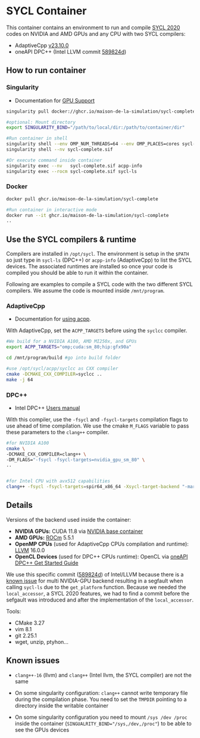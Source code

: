 # SYCL Container

This container contains an environment to run and compile [SYCL 2020](https://registry.khronos.org/SYCL/specs/sycl-2020/html/sycl-2020.html) codes on NVIDIA and AMD GPUs and any CPU with two SYCL compilers:
- AdaptiveCpp [v23.10.0](https://github.com/AdaptiveCpp/AdaptiveCpp/tree/v23.10.0)
- oneAPI DPC++ (Intel LLVM commit [589824d](https://github.com/intel/llvm/tree/589824d74532c85dee50e006cdc6685269eadfef))

## How to run container

### Singularity
- Documentation for [GPU Support](https://docs.sylabs.io/guides/3.5/user-guide/gpu.html)

```sh
singularity pull docker://ghcr.io/maison-de-la-simulation/sycl-complete

#optional: Mount directory
export SINGULARITY_BIND="/path/to/local/dir:/path/to/container/dir"

#Run container in shell
singularity shell --env OMP_NUM_THREADS=64 --env OMP_PLACES=cores sycl-complete.sif
singularity shell --nv sycl-complete.sif

#Or execute command inside container
singularity exec --nv   sycl-complete.sif acpp-info
singularity exec --rocm sycl-complete.sif sycl-ls
```

### Docker
```sh
docker pull ghcr.io/maison-de-la-simulation/sycl-complete

#Run container in interactive mode
docker run --it ghcr.io/maison-de-la-simulation/sycl-complete
..
```
## Use the SYCL compilers & runtime
Compilers are installed in `/opt/sycl`. The environment is setup in the `$PATH` so just type in `sycl-ls` (DPC++) or `acpp-info` (AdaptiveCpp) to list the SYCL devices. The associated runtimes are installed so once your code is compiled you should be able to run it within the container.

Following are examples to compile a SYCL code with the two different SYCL compilers. We assume the code is mounted inside `/mnt/program`.

### AdaptiveCpp
- Documentation for [using acpp](https://github.com/AdaptiveCpp/AdaptiveCpp/blob/develop/doc/using-hipsycl.md).

With AdaptiveCpp, set the `ACPP_TARGETS` before using the `syclcc` compiler.

```sh
#We build for a NVIDIA A100, AMD MI250x, and GPUs
export ACPP_TARGETS="omp;cuda:sm_80;hip:gfx90a"

cd /mnt/program/build #go into build folder

#use /opt/sycl/acpp/syclcc as CXX compiler
cmake -DCMAKE_CXX_COMPILER=syclcc ..
make -j 64
```

### DPC++
- Intel DPC++ [Users manual](https://intel.github.io/llvm-docs/UsersManual.html)

With this compiler, use the `-fsycl` and `-fsycl-targets` compilation flags to use ahead of time compilation. We use the cmake `M_FLAGS` variable to pass these parameters to the `clang++` compiler.

```sh
#for NVIDIA A100
cmake \
-DCMAKE_CXX_COMPILER=clang++ \
-DM_FLAGS="-fsycl -fsycl-targets=nvidia_gpu_sm_80" \
..


#for Intel CPU with avx512 capabilities
clang++ -fsycl -fsycl-targets=spir64_x86_64 -Xsycl-target-backend "-march=avx512" myprog.cpp myprog.o
```

<!-- ## Tested hardware
We tested with a version of docker at least ... and singularity ...

**GPUs**
| NVIDIA            |      AMD      |
|:-----------------:|:-------------:|
| A100 (`sm_80`)    |    MI250x     |
| V100              |               |

**CPUs**
|       Intel      | AMD         |
|:----------------:|:-----------:|
| Xeon Gold 6230   | EPYC  ...   |
| ...              | GENOA ...   | -->

## Details
Versions of the backend used inside the container:
- **NVIDIA GPUs:** CUDA 11.8 via [NVIDIA base container](https://hub.docker.com/layers/nvidia/cuda/11.8.0-devel-ubuntu20.04/images/sha256-6e12af425102e25d3e644ed353072eca3aa8c5f11dd79fa8e986664f9e62b37a?context=explore)
- **AMD GPUs:** [ROCm](https://docs.amd.com/en/docs-5.5.0/deploy/linux/index.html) 5.5.1
- **OpenMP CPUs** (used for AdaptiveCpp CPUs compilation and runtime): [LLVM](https://apt.llvm.org/) 16.0.0
- **OpenCL Devices** (used for DPC++ CPUs runtime): OpenCL via [oneAPI DPC++ Get Started Guide](https://intel.github.io/llvm-docs/GetStartedGuide.html#install-low-level-runtime)

We use this specific commit ([589824d](https://github.com/intel/llvm/tree/589824d74532c85dee50e006cdc6685269eadfef)) of Intel/LLVM because there is a [known issue](https://github.com/intel/llvm/issues/4381) for multi NVIDIA-GPU backend resulting in a segfault when calling `sycl-ls` due to the `get_platform` function. Because we needed the `local_accessor`, a SYCL 2020 features, we had to find a commit before the sefgault was introduced and after the implementation of the `local_accessor`.

Tools:
- CMake 3.27
- vim 8.1
- git 2.25.1
- wget, unzip, ptyhon...

## Known issues
- `clang++-16` (llvm) and `clang++` (Intel llvm, the SYCL compiler) are not the same

- On some singularity configuration: `clang++` cannot write temporary file during the compilation phase. You need to set the `TMPDIR` pointing to a directory inside the writable container
- On some singularity configuration you need to mount `/sys /dev /proc` inside the container (`SINGUALRITY_BIND="/sys,/dev,/proc"`) to be able to see the GPUs devices
